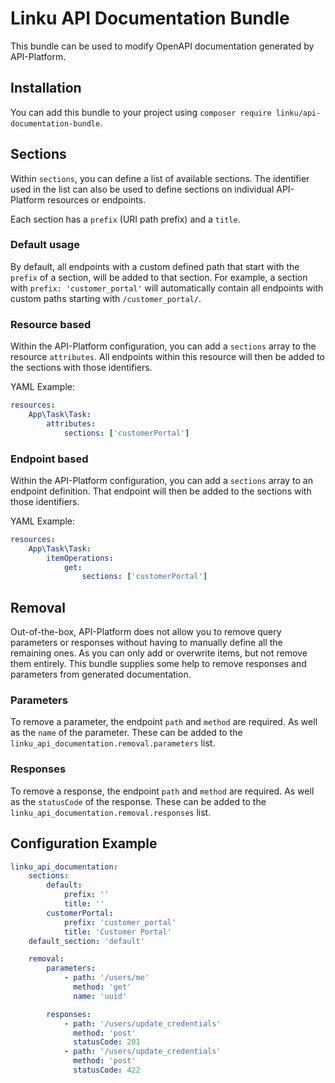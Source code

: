 # Linku API Documentation Bundle
This bundle can be used to modify OpenAPI documentation generated by API-Platform.

## Installation
You can add this bundle to your project using `composer require linku/api-documentation-bundle`.

## Sections
Within `sections`, you can define a list of available sections. The identifier 
used in the list can also be used to define sections on individual API-Platform
resources or endpoints.

Each section has a `prefix` (URI path prefix) and a `title`.

### Default usage
By default, all endpoints with a custom defined path that start with the `prefix`
of a section, will be added to that section. For example, a section with
`prefix: 'customer_portal'` will automatically contain all endpoints with custom paths
starting with `/customer_portal/`.

### Resource based
Within the API-Platform configuration, you can add a `sections` array to the resource
`attributes`. All endpoints within this resource will then be added to the sections
with those identifiers.

YAML Example:
```yaml
resources:
    App\Task\Task:
        attributes:
            sections: ['customerPortal']
```

### Endpoint based
Within the API-Platform configuration, you can add a `sections` array to an endpoint
definition. That endpoint will then be added to the sections with those identifiers.

YAML Example:
```yaml
resources:
    App\Task\Task:
        itemOperations:
            get:
                sections: ['customerPortal']
```

## Removal
Out-of-the-box, API-Platform does not allow you to remove query parameters or
responses without having to manually define all the remaining ones. As you can only
add or overwrite items, but not remove them entirely. This bundle supplies some help
to remove responses and parameters from generated documentation.

### Parameters
To remove a parameter, the endpoint `path` and `method` are required. As well as the
`name` of the parameter. These can be added to the `linku_api_documentation.removal.parameters`
list.

### Responses
To remove a response, the endpoint `path` and `method` are required. As well as the
`statusCode` of the response. These can be added to the `linku_api_documentation.removal.responses`
list.

## Configuration Example
```yaml
linku_api_documentation:
    sections:
        default:
            prefix: ''
            title: ''
        customerPortal:
            prefix: 'customer_portal'
            title: 'Customer Portal'
    default_section: 'default'

    removal:
        parameters:
            - path: '/users/me'
              method: 'get'
              name: 'uuid'

        responses:
            - path: '/users/update_credentials'
              method: 'post'
              statusCode: 201
            - path: '/users/update_credentials'
              method: 'post'
              statusCode: 422
```
